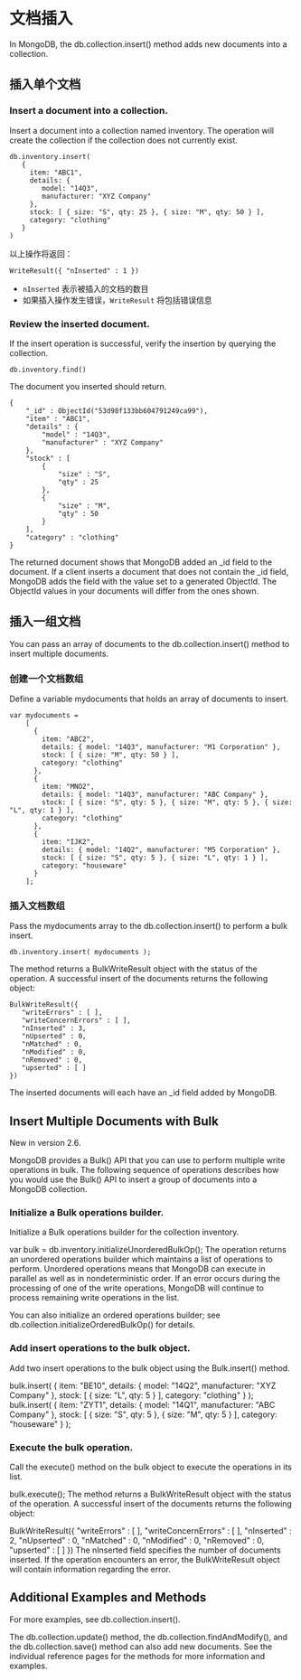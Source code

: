 # 文档插入

In MongoDB, the db.collection.insert() method adds new documents into a collection.

## 插入单个文档

### Insert a document into a collection.
Insert a document into a collection named inventory. The operation will create the collection if the collection does not currently exist.

```
db.inventory.insert(
   {
     item: "ABC1",
     details: {
        model: "14Q3",
        manufacturer: "XYZ Company"
     },
     stock: [ { size: "S", qty: 25 }, { size: "M", qty: 50 } ],
     category: "clothing"
   }
)
```

以上操作将返回：

`WriteResult({ "nInserted" : 1 })`


- `nInserted` 表示被插入的文档的数目
- 如果插入操作发生错误，`WriteResult` 将包括错误信息

### Review the inserted document.
If the insert operation is successful, verify the insertion by querying the collection.

`db.inventory.find()`

The document you inserted should return.

```
{
    "_id" : ObjectId("53d98f133bb604791249ca99"),
    "item" : "ABC1",
    "details" : {
        "model" : "14Q3",
        "manufacturer" : "XYZ Company"
    },
    "stock" : [
        {
            "size" : "S",
            "qty" : 25
        },
        {
            "size" : "M",
            "qty" : 50
        }
    ],
    "category" : "clothing"
}

```
The returned document shows that MongoDB added an _id field to the document. If a client inserts a document that does not contain the _id field, MongoDB adds the field with the value set to a generated ObjectId. The ObjectId values in your documents will differ from the ones shown.

## 插入一组文档

You can pass an array of documents to the db.collection.insert() method to insert multiple documents.

### 创建一个文档数组

Define a variable mydocuments that holds an array of documents to insert.

```
var mydocuments =
    [
      {
        item: "ABC2",
        details: { model: "14Q3", manufacturer: "M1 Corporation" },
        stock: [ { size: "M", qty: 50 } ],
        category: "clothing"
      },
      {
        item: "MNO2",
        details: { model: "14Q3", manufacturer: "ABC Company" },
        stock: [ { size: "S", qty: 5 }, { size: "M", qty: 5 }, { size: "L", qty: 1 } ],
        category: "clothing"
      },
      {
        item: "IJK2",
        details: { model: "14Q2", manufacturer: "M5 Corporation" },
        stock: [ { size: "S", qty: 5 }, { size: "L", qty: 1 } ],
        category: "houseware"
      }
    ];
```

### 插入文档数组
Pass the mydocuments array to the db.collection.insert() to perform a bulk insert.

`db.inventory.insert( mydocuments );`

The method returns a BulkWriteResult object with the status of the operation. A successful insert of the documents returns the following object:

```
BulkWriteResult({
   "writeErrors" : [ ],
   "writeConcernErrors" : [ ],
   "nInserted" : 3,
   "nUpserted" : 0,
   "nMatched" : 0,
   "nModified" : 0,
   "nRemoved" : 0,
   "upserted" : [ ]
})
```

The inserted documents will each have an _id field added by MongoDB.

## Insert Multiple Documents with Bulk

New in version 2.6.

MongoDB provides a Bulk() API that you can use to perform multiple write operations in bulk. The following sequence of operations describes how you would use the Bulk() API to insert a group of documents into a MongoDB collection.

### Initialize a Bulk operations builder.
Initialize a Bulk operations builder for the collection inventory.

var bulk = db.inventory.initializeUnorderedBulkOp();
The operation returns an unordered operations builder which maintains a list of operations to perform. Unordered operations means that MongoDB can execute in parallel as well as in nondeterministic order. If an error occurs during the processing of one of the write operations, MongoDB will continue to process remaining write operations in the list.

You can also initialize an ordered operations builder; see db.collection.initializeOrderedBulkOp() for details.

### Add insert operations to the bulk object.
Add two insert operations to the bulk object using the Bulk.insert() method.

bulk.insert(
   {
     item: "BE10",
     details: { model: "14Q2", manufacturer: "XYZ Company" },
     stock: [ { size: "L", qty: 5 } ],
     category: "clothing"
   }
);
bulk.insert(
   {
     item: "ZYT1",
     details: { model: "14Q1", manufacturer: "ABC Company"  },
     stock: [ { size: "S", qty: 5 }, { size: "M", qty: 5 } ],
     category: "houseware"
   }
);
### Execute the bulk operation.
Call the execute() method on the bulk object to execute the operations in its list.

bulk.execute();
The method returns a BulkWriteResult object with the status of the operation. A successful insert of the documents returns the following object:

BulkWriteResult({
   "writeErrors" : [ ],
   "writeConcernErrors" : [ ],
   "nInserted" : 2,
   "nUpserted" : 0,
   "nMatched" : 0,
   "nModified" : 0,
   "nRemoved" : 0,
   "upserted" : [ ]
})
The nInserted field specifies the number of documents inserted. If the operation encounters an error, the BulkWriteResult object will contain information regarding the error.

## Additional Examples and Methods

For more examples, see db.collection.insert().

The db.collection.update() method, the db.collection.findAndModify(), and the db.collection.save() method can also add new documents. See the individual reference pages for the methods for more information and examples.